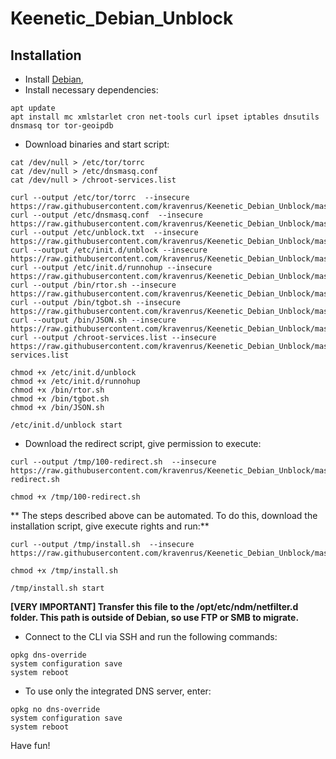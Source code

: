 # Keenetic_Debian_Unblock

## Installation

* Install [Debian](http://ndm.zyxmon.org/binaries/debian/),
* Install necessary dependencies:
```
apt update
apt install mc xmlstarlet cron net-tools curl ipset iptables dnsutils dnsmasq tor tor-geoipdb
```
* Download binaries and start script:
```
cat /dev/null > /etc/tor/torrc
cat /dev/null > /etc/dnsmasq.conf
cat /dev/null > /chroot-services.list

curl --output /etc/tor/torrc  --insecure https://raw.githubusercontent.com/kravenrus/Keenetic_Debian_Unblock/master/etc/tor/torrc
curl --output /etc/dnsmasq.conf  --insecure https://raw.githubusercontent.com/kravenrus/Keenetic_Debian_Unblock/master/etc/dnsmasq.conf
curl --output /etc/unblock.txt  --insecure https://raw.githubusercontent.com/kravenrus/Keenetic_Debian_Unblock/master/etc/unblock.txt
curl --output /etc/init.d/unblock --insecure https://raw.githubusercontent.com/kravenrus/Keenetic_Debian_Unblock/master/etc/init.d/unblock
curl --output /etc/init.d/runnohup --insecure https://raw.githubusercontent.com/kravenrus/Keenetic_Debian_Unblock/master/etc/init.d/runnohup
curl --output /bin/rtor.sh --insecure https://raw.githubusercontent.com/kravenrus/Keenetic_Debian_Unblock/master/bin/rtor.sh
curl --output /bin/tgbot.sh --insecure https://raw.githubusercontent.com/kravenrus/Keenetic_Debian_Unblock/master/bin/tgbot.sh
curl --output /bin/JSON.sh --insecure https://raw.githubusercontent.com/kravenrus/Keenetic_Debian_Unblock/master/bin/JSON.sh
curl --output /chroot-services.list --insecure https://raw.githubusercontent.com/kravenrus/Keenetic_Debian_Unblock/master/chroot-services.list

chmod +x /etc/init.d/unblock
chmod +x /etc/init.d/runnohup
chmod +x /bin/rtor.sh
chmod +x /bin/tgbot.sh
chmod +x /bin/JSON.sh

/etc/init.d/unblock start
```
* Download the redirect script, give permission to execute:
```
curl --output /tmp/100-redirect.sh  --insecure https://raw.githubusercontent.com/kravenrus/Keenetic_Debian_Unblock/master/tmp/100-redirect.sh

chmod +x /tmp/100-redirect.sh
```
** The steps described above can be automated. To do this, download the installation script, give execute rights and run:**
```
curl --output /tmp/install.sh  --insecure https://raw.githubusercontent.com/kravenrus/Keenetic_Debian_Unblock/master/tmp/install.sh

chmod +x /tmp/install.sh

/tmp/install.sh start
```
**[VERY IMPORTANT] Transfer this file to the /opt/etc/ndm/netfilter.d folder. This path is outside of Debian, so use FTP or SMB to migrate.**
* Connect to the CLI via SSH and run the following commands:
```
opkg dns-override
system configuration save
system reboot
```
* To use only the integrated DNS server, enter:
```
opkg no dns-override
system configuration save
system reboot
```

Have fun!
